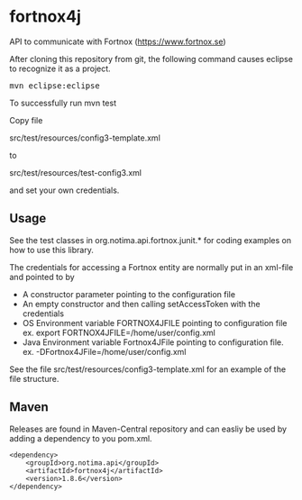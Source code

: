 # fortnox4j
API to communicate with Fortnox (https://www.fortnox.se)

After cloning this repository from git, the following command causes eclipse to recognize it as a project.

<pre>
mvn eclipse:eclipse
</pre>

To successfully run mvn test

Copy file 

src/test/resources/config3-template.xml 

to

src/test/resources/test-config3.xml

and set your own credentials.

## Usage

See the test classes in org.notima.api.fortnox.junit.* for coding examples on how to use this library.

The credentials for accessing a Fortnox entity are normally put in an xml-file and pointed to by 

* A constructor parameter pointing to the configuration file
* An empty constructor and then calling setAccessToken with the credentials
* OS Environment variable FORTNOX4JFILE pointing to configuration file
<br>ex. export FORTNOX4JFILE=/home/user/config.xml
* Java Environment variable Fortnox4JFile pointing to configuration file.
<br>ex. -DFortnox4JFile=/home/user/config.xml 

See the file src/test/resources/config3-template.xml for an example of the file structure.

## Maven

Releases are found in Maven-Central repository and can easliy be used by adding a dependency to you pom.xml.

    <dependency>
        <groupId>org.notima.api</groupId>
        <artifactId>fortnox4j</artifactId>
        <version>1.8.6</version>
    </dependency>

